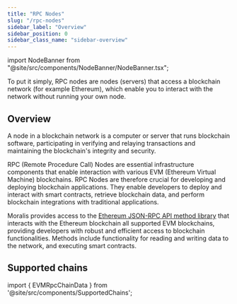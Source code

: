 ```yaml
---
title: "RPC Nodes"
slug: "/rpc-nodes"
sidebar_label: "Overview"
sidebar_position: 0
sidebar_class_name: "sidebar-overview"
---
```


import NodeBanner from "@site/src/components/NodeBanner/NodeBanner.tsx";

To put it simply, RPC nodes are nodes (servers) that access a blockchain network (for example Ethereum), which enable you to interact with the network without running your own node.

## Overview

A node in a blockchain network is a computer or server that runs blockchain software, participating in verifying and relaying transactions and maintaining the blockchain's integrity and security.

RPC (Remote Procedure Call) Nodes are essential infrastructure components that enable interaction with various EVM (Ethereum Virtual Machine) blockchains. RPC Nodes are therefore crucial for developing and deploying blockchain applications. They enable developers to deploy and interact with smart contracts, retrieve blockchain data, and perform blockchain integrations with traditional applications.

Moralis provides access to the [Ethereum JSON-RPC API method library](https://ethereum.org/en/developers/docs/apis/json-rpc/) that interacts with the Ethereum blockchain all supported EVM blockchains, providing developers with robust and efficient access to blockchain functionalities. Methods include functionality for reading and writing data to the network, and executing smart contracts.

## Supported chains

import { EVMRpcChainData } from '@site/src/components/SupportedChains';

<EVMRpcChainData/>
